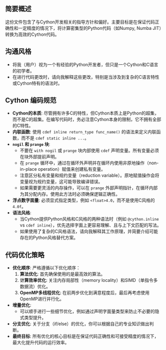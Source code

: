 ## 简要概述
这份文件包含了与Cython开发相关的指导方针和偏好。主要目标是在保证代码正确性和一定精度的情况下，将计算密集型的Python代码（如Numpy, Numba JIT）转换为高效的Cython代码。

## 沟通风格
-   将我（用户）视为一个有经验的Python开发者，但只是一个Cython和C语言的初学者。
-   在进行代码更改时，请向我解释这些更改，特别是当涉及到复杂的C语言特性或Cython特有的语法时。

## Cython 编码规范
-   **Cython的本质**: 尽管拥有许多C的特性，但Cython本质上是Python的超集，而不是C的超集。在编写代码时，务必注意Cython本身的限制，它不拥有全部的C特性。
-   **内联函数**: 使用 `cdef inline return_type func_name()` 的语法来定义内联函数，而不是 `cdef static inline ...`。
-   **`nogil` 和 `prange` 块**:
    -   不要在 `with nogil` 或 `prange` 块内部使用 `cdef` 声明变量。所有变量必须在块外部提前声明。
    -   在 `prange` 循环中，通过在循环外声明并在循环内使用非原地操作（non-in-place operation）赋值来创建私有变量。
    -   注意区分私有变量和规约变量（reduction variable）。原地赋值操作会将变量视为规约变量，这可能导致编译错误。
    -   如果需要更灵活的内存操作，可以在 `prange` 外部声明指针，在循环内部为其分配内存。使用此方法时必须确保逻辑正确性。
-   **浮点数字面量**: 必须显式指定类型，例如 `<float>4.0`，而不是使用C风格的 `4.0f`。
-   **语法风格**:
    -   当Cython提供Python风格和C风格的两种语法时（例如 `@cython.inline` vs `cdef inline`），优先选择字面上更容易理解、且与上下文匹配的写法。
    -   如果使用了复杂的C风格语法，请向我解释其工作原理，并简要介绍可能存在的Python风格替代方案。

## 代码优化策略
-   **优化顺序**: 严格遵循以下优化顺序：
    1.  **算法优化**: 首先确保使用的是最高效的算法。
    2.  **计算效率优化**: 关注内存局部性（memory locality）和SIMD（单指令多数据流）优化。
    3.  **OpenMP多线程优化**: 在前两步优化到满意程度后，最后再考虑使用OpenMP进行并行化。
-   **增量优化**:
    -   可以顺手进行一些细节优化，例如通过声明字面量类型来防止不必要的隐式类型提升。
-   **分支优化**: 关于分支（if/else）的优化，你可以根据自己的专业知识做出判断。
-   **最终目标**: 所有优化的核心目标是在保证代码正确性和可接受精度的情况下，最大化提升代码的运行效率。
